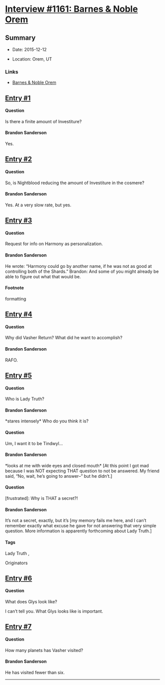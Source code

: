 # [Interview #1161: Barnes & Noble Orem](https://www.theoryland.com/intvmain.php?i=1161)

## Summary

- Date: 2015-12-12

- Location: Orem, UT

### Links

- [Barnes & Noble Orem](http://chasmfriend.tumblr.com/post/135098576712/i-went-to-the-brandon-sanderson-signing-today-at)


## [Entry #1](https://www.theoryland.com/intvmain.php?i=1161#1)

#### Question

Is there a finite amount of Investiture?

#### Brandon Sanderson

Yes.

## [Entry #2](https://www.theoryland.com/intvmain.php?i=1161#2)

#### Question

So, is Nightblood reducing the amount of Investiture in the cosmere?

#### Brandon Sanderson

Yes. At a very slow rate, but yes.

## [Entry #3](https://www.theoryland.com/intvmain.php?i=1161#3)

#### Question

Request for info on Harmony as personalization.

#### Brandon Sanderson

He wrote: “Harmony could go by another name, if he was not as good at controlling both of the Shards.”
Brandon: And some of you might already be able to figure out what that would be.

#### Footnote

formatting

## [Entry #4](https://www.theoryland.com/intvmain.php?i=1161#4)

#### Question

Why did Vasher Return? What did he want to accomplish?

#### Brandon Sanderson

RAFO.

## [Entry #5](https://www.theoryland.com/intvmain.php?i=1161#5)

#### Question

Who is Lady Truth?

#### Brandon Sanderson

\*stares intensely\* Who do you think it is?

#### Question

Um, I want it to be Tindwyl…

#### Brandon Sanderson

\*looks at me with wide eyes and closed mouth\*
[At this point I got mad because I was NOT expecting THAT question to not be answered. My friend said, “No, wait, he’s going to answer–” but he didn’t.]

#### Question

[frustrated]: Why is THAT a secret?!

#### Brandon Sanderson

It’s not a secret, exactly, but it’s [my memory fails me here, and I can’t remember exactly what excuse he gave for not answering that very simple question. More information is apparently forthcoming about Lady Truth.]

#### Tags

Lady Truth
,

Originators

## [Entry #6](https://www.theoryland.com/intvmain.php?i=1161#6)

#### Question

What does Glys look like?

I can’t tell you. What Glys looks like is important.

## [Entry #7](https://www.theoryland.com/intvmain.php?i=1161#7)

#### Question

How many planets has Vasher visited?

#### Brandon Sanderson

He has visited fewer than six.


---

